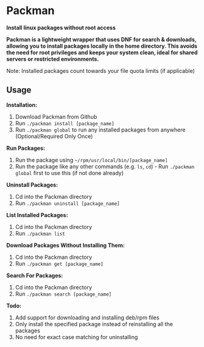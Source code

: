 # Packman
**Install linux packages without root access**

**Packman is a lightweight wrapper that uses DNF for search & downloads, allowing you to install packages locally in the home directory.
This avoids the need for root privileges and keeps your system clean, ideal for shared servers or restricted environments.**

Note: Installed packages count towards your file quota limits (if applicable)

## Usage

**Installation:**

1. Download Packman from Github
2. Run `./packman install [package_name]`
3. Run `./packman global` to run any installed packages from anywhere (Optional/Required Only Once)
   
**Run Packages:**
1. Run the package using `~/rpm/usr/local/bin/[package_name]`
2. Run the package like any other commands (e.g. `ls`, `cd`) - Run `./packman global` first to use this (if not done already)

**Uninstall Packages:**
1. Cd into the Packman directory
2. Run `./packman uninstall [package_name]`

**List Installed Packages:**
1. Cd into the Packman directory
2. Run `./packman list`

**Download Packages Without Installing Them:**
1. Cd into the Packman directory
2. Run `./packman get [package_name]`

**Search For Packages:**
1. Cd into the Packman directory
2. Run `./packman search [package_name]`

**Todo:**
1. Add support for downloading and installing deb/rpm files
2. Only install the specified package instead of reinstalling all the packages
3. No need for exact case matching for uninstalling
